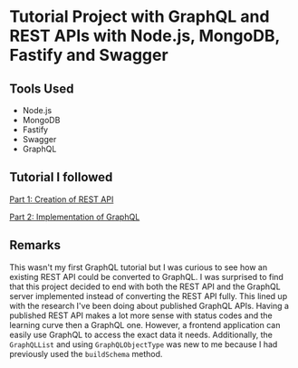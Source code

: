 # Tutorial Project with GraphQL and REST APIs with Node.js, MongoDB, Fastify and Swagger

## Tools Used

- Node.js
- MongoDB
- Fastify
- Swagger
- GraphQL

## Tutorial I followed

[Part 1: Creation of REST API](https://www.freecodecamp.org/news/how-to-build-blazing-fast-rest-apis-with-node-js-mongodb-fastify-and-swagger-114e062db0c9/)

[Part 2: Implementation of GraphQL](https://www.freecodecamp.org/news/how-to-build-a-blazing-fast-graphql-api-with-node-js-mongodb-and-fastify-77fd5acd2998/
)

## Remarks

This wasn't my first GraphQL tutorial but I was curious to see how an existing REST API could be converted to GraphQL. I was surprised to find that this project decided to end with both the REST API and the GraphQL server implemented instead of converting the REST API fully. This lined up with the research I've been doing about published GraphQL APIs. Having a published REST API makes a lot more sense with status codes and the learning curve then a GraphQL one. However, a frontend application can easily use GraphQL to access the exact data it needs. Additionally, the `GraphQLList` and using `GraphQLObjectType` was new to me because I had previously used the `buildSchema` method.
